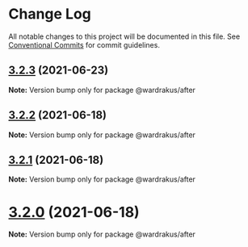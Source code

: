 # Change Log

All notable changes to this project will be documented in this file.
See [Conventional Commits](https://conventionalcommits.org) for commit guidelines.

## [3.2.3](https://github.com/wardrakus/gehen/compare/v3.2.2...v3.2.3) (2021-06-23)

**Note:** Version bump only for package @wardrakus/after

## [3.2.2](https://github.com/wardrakus/gehen/compare/v3.2.1...v3.2.2) (2021-06-18)

**Note:** Version bump only for package @wardrakus/after

## [3.2.1](https://github.com/wardrakus/gehen/compare/v3.2.0...v3.2.1) (2021-06-18)

**Note:** Version bump only for package @wardrakus/after

# [3.2.0](https://github.com/batusai513/gehen/compare/v3.1.3...v3.2.0) (2021-06-18)

**Note:** Version bump only for package @wardrakus/after
